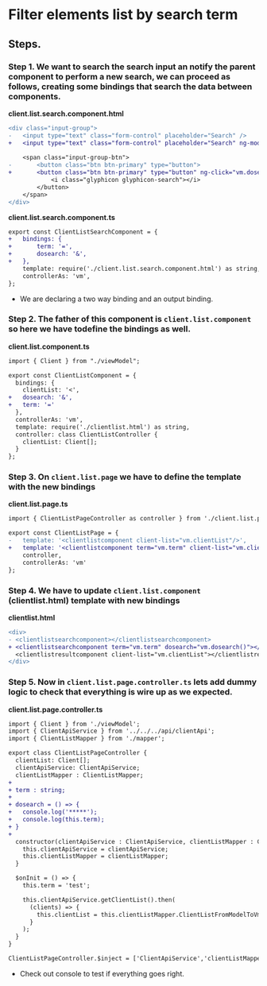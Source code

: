 # Filter elements list by search term

## Steps.

### Step 1. We want to search the search input an notify the parent component to perform a new search, we can proceed as follows, creating some bindings that search the data between components.

__client.list.search.component.html__

```diff
<div class="input-group">
-   <input type="text" class="form-control" placeholder="Search" />
+   <input type="text" class="form-control" placeholder="Search" ng-model="vm.term" />
 
    <span class="input-group-btn">
-       <button class="btn btn-primary" type="button">
+       <button class="btn btn-primary" type="button" ng-click="vm.dosearch()">
            <i class="glyphicon glyphicon-search"></i>
        </button>
    </span>
</div>
```

__client.list.search.component.ts__

```diff
export const ClientListSearchComponent = {
+   bindings: {
+       term: '=',
+       dosearch: '&',
+   },
    template: require('./client.list.search.component.html') as string,
    controllerAs: 'vm',
};
```

* We are declaring a two way binding and an output binding.

### Step 2. The father of this component is `client.list.component` so here we have todefine the bindings as well.

__client.list.component.ts__

```diff
import { Client } from "./viewModel";

export const ClientListComponent = {
  bindings: {
    clientList: '<',
+   dosearch: '&',
+   term: '='
  },
  controllerAs: 'vm',
  template: require('./clientlist.html') as string,
  controller: class ClientListController {
    clientList: Client[];
  }
};
```

### Step 3. On `client.list.page` we have to define the template with the new bindings

__client.list.page.ts__

```diff
import { ClientListPageController as controller } from './client.list.page.controller';

export const ClientListPage = {
-   template: '<clientlistcomponent client-list="vm.clientList"/>',
+   template: '<clientlistcomponent term="vm.term" client-list="vm.clientList" dosearch="vm.dosearch()"/>',
    controller,
    controllerAs: 'vm'
};
```

### Step 4. We have to update `client.list.component` (clientlist.html) template with new bindings

__clientlist.html__

```diff
<div> 
- <clientlistsearchcomponent></clientlistsearchcomponent>
+ <clientlistsearchcomponent term="vm.term" dosearch="vm.dosearch()"></clientlistsearchcomponent>
  <clientlistresultcomponent client-list="vm.clientList"></clientlistresultcomponent>
</div>
```

### Step 5. Now in `client.list.page.controller.ts` lets add dummy logic to check that everything is wire up as we expected.

__client.list.page.controller.ts__

```diff
import { Client } from './viewModel';
import { ClientApiService } from '../../../api/clientApi';
import { ClientListMapper } from './mapper';

export class ClientListPageController {
  clientList: Client[];
  clientApiService: ClientApiService;
  clientListMapper : ClientListMapper;
+
+ term : string;
+
+ dosearch = () => {
+   console.log('*****');
+   console.log(this.term);
+ }
+
  constructor(clientApiService : ClientApiService, clientListMapper : ClientListMapper) {
    this.clientApiService = clientApiService;
    this.clientListMapper = clientListMapper;      
  }

  $onInit = () => {
    this.term = 'test';

    this.clientApiService.getClientList().then(
      (clients) => {
        this.clientList = this.clientListMapper.ClientListFromModelToVm(clients);          
      }
    );
  }
}

ClientListPageController.$inject = ['ClientApiService','clientListMapper'];

```

* Check out console to test if everything goes right.